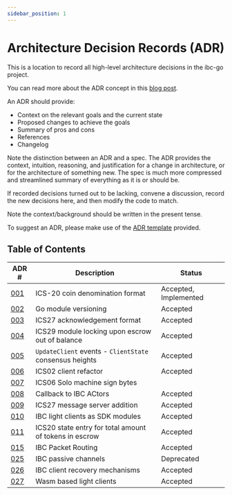 ```yaml
---
sidebar_position: 1
---
```


# Architecture Decision Records (ADR)

This is a location to record all high-level architecture decisions in the ibc-go project.

You can read more about the ADR concept in this [blog post](https://product.reverb.com/documenting-architecture-decisions-the-reverb-way-a3563bb24bd0#.78xhdix6t).

An ADR should provide:

- Context on the relevant goals and the current state
- Proposed changes to achieve the goals
- Summary of pros and cons
- References
- Changelog

Note the distinction between an ADR and a spec. The ADR provides the context, intuition, reasoning, and
justification for a change in architecture, or for the architecture of something
new. The spec is much more compressed and streamlined summary of everything as
it is or should be.

If recorded decisions turned out to be lacking, convene a discussion, record the new decisions here, and then modify the code to match.

Note the context/background should be written in the present tense.

To suggest an ADR, please make use of the [ADR template](./adr.template.md) provided.

## Table of Contents

| ADR \# | Description | Status |
| ------ | ----------- | ------ |
| [001](./adr-001-coin-source-tracing.md) | ICS-20 coin denomination format | Accepted, Implemented |
| [002](./adr-002-go-module-versioning.md) | Go module versioning | Accepted |
| [003](./adr-003-ics27-acknowledgement.md) | ICS27 acknowledgement format | Accepted |
| [004](./adr-004-ics29-lock-fee-module.md) | ICS29 module locking upon escrow out of balance | Accepted |
| [005](./adr-005-consensus-height-events.md) | `UpdateClient` events - `ClientState` consensus heights | Accepted |
| [006](./adr-006-02-client-refactor.md) | ICS02 client refactor | Accepted |
| [007](./adr-007-solomachine-signbytes.md) | ICS06 Solo machine sign bytes |
| [008](./adr-008-app-caller-cbs.md) | Callback to IBC ACtors | Accepted |
| [009](./adr-009-v6-ics27-msgserver.md) | ICS27 message server addition | Accepted |
| [010](./adr-010-light-clients-as-sdk-modules.md) | IBC light clients as SDK modules | Accepted |
| [011](./adr-011-transfer-total-escrow-state-entry.md) | ICS20 state entry for total amount of tokens in escrow | Accepted |
| [015](./adr-015-ibc-packet-receiver.md) | IBC Packet Routing | Accepted |
| [025](./adr-025-ibc-passive-channels.md) | IBC passive channels | Deprecated |
| [026](./adr-026-ibc-client-recovery-mechanisms.md) | IBC client recovery mechanisms | Accepted |
| [027](./adr-027-ibc-wasm.md) | Wasm based light clients | Accepted |
